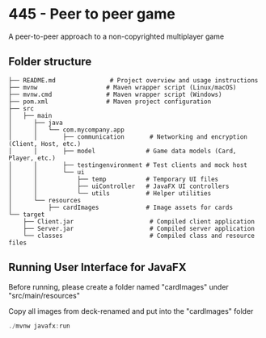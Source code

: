 # 445 - Peer to peer game 
A peer-to-peer approach to a non-copyrighted multiplayer game

## Folder structure

```
├── README.md               # Project overview and usage instructions
├── mvnw                   # Maven wrapper script (Linux/macOS)
├── mvnw.cmd               # Maven wrapper script (Windows)
├── pom.xml                # Maven project configuration
├── src
│   ├── main
│      ├── java
│      │   └── com.mycompany.app
│      │       ├── communication       # Networking and encryption (Client, Host, etc.)
│      │       ├── model              # Game data models (Card, Player, etc.)
│      │       ├── testingenvironment # Test clients and mock host
│      │       └── ui
│      │           ├── temp           # Temporary UI files
│      │           ├── uiController   # JavaFX UI controllers
│      │           └── utils          # Helper utilities
│      └── resources
│          ├── cardImages             # Image assets for cards
└── target
    ├── Client.jar                     # Compiled client application
    ├── Server.jar                     # Compiled server application
    └── classes                        # Compiled class and resource files
```

## Running User Interface for JavaFX
Before running, please create a folder named "cardImages" under "src/main/resources"

Copy all images from deck-renamed and put into the "cardImages" folder
```java
./mvnw javafx:run
```

